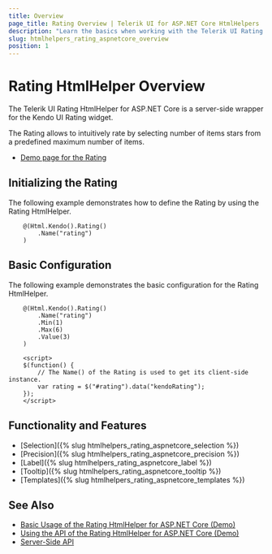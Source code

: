 ```yaml
---
title: Overview
page_title: Rating Overview | Telerik UI for ASP.NET Core HtmlHelpers
description: "Learn the basics when working with the Telerik UI Rating HtmlHelper for ASP.NET Core (MVC 6 or ASP.NET Core MVC)."
slug: htmlhelpers_rating_aspnetcore_overview
position: 1
---
```


# Rating HtmlHelper Overview

The Telerik UI Rating HtmlHelper for ASP.NET Core is a server-side wrapper for the Kendo UI Rating widget.

The Rating allows to intuitively rate by selecting number of items stars from a predefined maximum number of items.

* [Demo page for the Rating](https://demos.telerik.com/aspnet-core/rating/index)

## Initializing the Rating

The following example demonstrates how to define the Rating by using the Rating HtmlHelper.

```Razor
    @(Html.Kendo().Rating()
        .Name("rating")
    )
```

## Basic Configuration

The following example demonstrates the basic configuration for the Rating HtmlHelper.

```Razor
    @(Html.Kendo().Rating()
        .Name("rating")
        .Min(1)
        .Max(6)
        .Value(3)
    )

    <script>
    $(function() {
        // The Name() of the Rating is used to get its client-side instance.
        var rating = $("#rating").data("kendoRating");
    });
    </script>
```

## Functionality and Features

* [Selection]({% slug htmlhelpers_rating_aspnetcore_selection %})
* [Precision]({% slug htmlhelpers_rating_aspnetcore_precision %})
* [Label]({% slug htmlhelpers_rating_aspnetcore_label %})
* [Tooltip]({% slug htmlhelpers_rating_aspnetcore_tooltip %})
* [Templates]({% slug htmlhelpers_rating_aspnetcore_templates %})

## See Also

* [Basic Usage of the Rating HtmlHelper for ASP.NET Core (Demo)](https://demos.telerik.com/aspnet-core/rating/index)
* [Using the API of the Rating HtmlHelper for ASP.NET Core (Demo)](https://demos.telerik.com/aspnet-core/rating/api)
* [Server-Side API](/api/rating)
